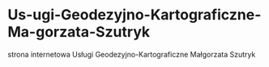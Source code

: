 # Us-ugi-Geodezyjno-Kartograficzne-Ma-gorzata-Szutryk
strona internetowa Usługi Geodezyjno-Kartograficzne Małgorzata Szutryk
